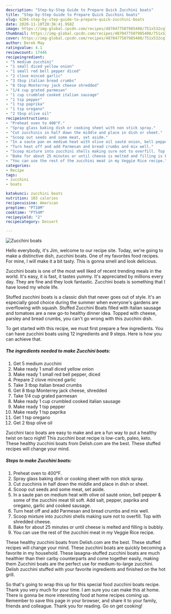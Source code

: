 ```yaml
---
description: "Step-by-Step Guide to Prepare Quick Zucchini boats"
title: "Step-by-Step Guide to Prepare Quick Zucchini boats"
slug: 6204-step-by-step-guide-to-prepare-quick-zucchini-boats
date: 2020-11-10T20:36:41.958Z
image: https://img-global.cpcdn.com/recipes/4870477507985408/751x532cq70/zucchini-boats-recipe-main-photo.jpg
thumbnail: https://img-global.cpcdn.com/recipes/4870477507985408/751x532cq70/zucchini-boats-recipe-main-photo.jpg
cover: https://img-global.cpcdn.com/recipes/4870477507985408/751x532cq70/zucchini-boats-recipe-main-photo.jpg
author: Derek May
ratingvalue: 4.1
reviewcount: 17446
recipeingredient:
- "5 medium zucchini"
- "1 small diced yellow onion"
- "1 small red bell pepper diced"
- "2 clove minced garlic"
- "3 tbsp italian bread crumbs"
- "8 tbsp Monterrey jack cheese shredded"
- "1/4 cup grated parmesan"
- "1 cup crumbled cooked italian sausage"
- "1 tsp pepper"
- "1 tsp paprika"
- "1 tsp oregano"
- "2 tbsp olive oil"
recipeinstructions:
- "Preheat oven to 400°F."
- "Spray glass baking dish or cooking sheet with non stick spray."
- "Cut zucchinis in half down the middle and place in dish or sheet."
- "Scoop out seeds and some meat, set aside."
- "In a saute pan on medium heat with olive oil sauté onion, bell pepper &amp; some of the zucchini meat till soft.  Add salt, pepper, paprika and oregano, garlic and cooked sausage."
- "Turn heat off and add Parmesan and bread crumbs and mix well."
- "Scoop mixture into zucchini shells making sure not to overfill. Top with shredded cheese."
- "Bake for about 25 minutes or until cheese is melted and filling is bubbly."
- "You can use the rest of the zucchini meat in my Veggie Rice recipe."
categories:
- Recipe
tags:
- zucchini
- boats

katakunci: zucchini boats 
nutrition: 103 calories
recipecuisine: American
preptime: "PT10M"
cooktime: "PT54M"
recipeyield: "2"
recipecategory: Dessert

---
```



![Zucchini boats](https://img-global.cpcdn.com/recipes/4870477507985408/751x532cq70/zucchini-boats-recipe-main-photo.jpg)

Hello everybody, it's Jim, welcome to our recipe site. Today, we're going to make a distinctive dish, zucchini boats. One of my favorites food recipes. For mine, I will make it a bit tasty. This is gonna smell and look delicious.

Zucchini boats is one of the most well liked of recent trending meals in the world. It's easy, it is fast, it tastes yummy. It's appreciated by millions every day. They are fine and they look fantastic. Zucchini boats is something that I have loved my whole life.

Stuffed zucchini boats is a classic dish that never goes out of style. It&#39;s an especially good choice during the summer when everyone&#39;s gardens are overflowing with squash. Stuffed Zucchini Boats filled with Italian sausage and tomatoes are a new go-to healthy dinner idea. Topped with cheese, parsley and bread crumbs, you can&#39;t go wrong with this zucchini dish.


To get started with this recipe, we must first prepare a few ingredients. You can have zucchini boats using 12 ingredients and 9 steps. Here is how you can achieve that.

<!--inarticleads1-->

##### The ingredients needed to make Zucchini boats:

1. Get 5 medium zucchini
1. Make ready 1 small diced yellow onion
1. Make ready 1 small red bell pepper, diced
1. Prepare 2 clove minced garlic
1. Take 3 tbsp italian bread crumbs
1. Get 8 tbsp Monterrey jack cheese, shredded
1. Take 1/4 cup grated parmesan
1. Make ready 1 cup crumbled cooked italian sausage
1. Make ready 1 tsp pepper
1. Make ready 1 tsp paprika
1. Get 1 tsp oregano
1. Get 2 tbsp olive oil


Zucchini taco boats are easy to make and are a fun way to put a healthy twist on taco night! This zucchini boat recipe is low-carb, paleo, keto. These healthy zucchini boats from Delish.com are the best. These stuffed recipes will change your mind. 

<!--inarticleads2-->

##### Steps to make Zucchini boats:

1. Preheat oven to 400°F.
1. Spray glass baking dish or cooking sheet with non stick spray.
1. Cut zucchinis in half down the middle and place in dish or sheet.
1. Scoop out seeds and some meat, set aside.
1. In a saute pan on medium heat with olive oil sauté onion, bell pepper &amp; some of the zucchini meat till soft.  Add salt, pepper, paprika and oregano, garlic and cooked sausage.
1. Turn heat off and add Parmesan and bread crumbs and mix well.
1. Scoop mixture into zucchini shells making sure not to overfill. Top with shredded cheese.
1. Bake for about 25 minutes or until cheese is melted and filling is bubbly.
1. You can use the rest of the zucchini meat in my Veggie Rice recipe.


These healthy zucchini boats from Delish.com are the best. These stuffed recipes will change your mind. These zucchini boats are quickly becoming a favorite in my household. These lasagna-stuffed zucchini boats are much healthier than their carby counterparts and come together easily, making them Zucchini boats are the perfect use for medium-to-large zucchini. Delish zucchini stuffed with your favorite ingredients and finished on the hot grill. 

So that's going to wrap this up for this special food zucchini boats recipe. Thank you very much for your time. I am sure you can make this at home. There is gonna be more interesting food at home recipes coming up. Remember to save this page in your browser, and share it to your family, friends and colleague. Thank you for reading. Go on get cooking!
